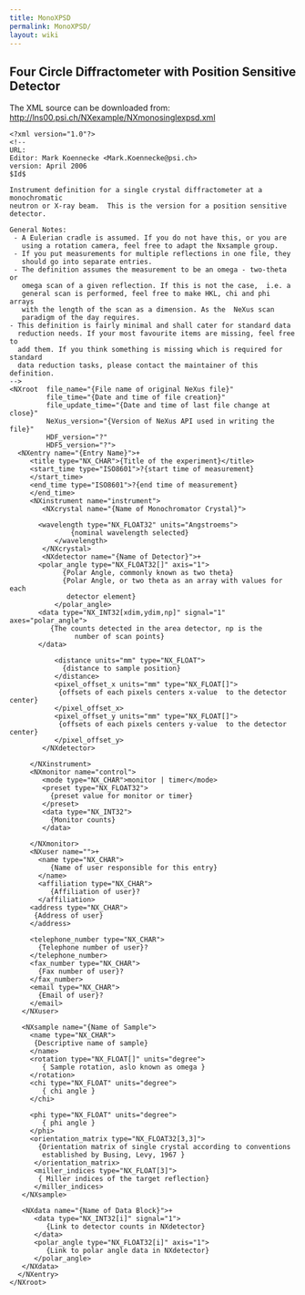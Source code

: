 ```yaml
---
title: MonoXPSD
permalink: MonoXPSD/
layout: wiki
---
```


Four Circle Diffractometer with Position Sensitive Detector
-----------------------------------------------------------

The XML source can be downloaded from:
<http://lns00.psi.ch/NXexample/NXmonosinglexpsd.xml>

    <?xml version="1.0"?>
    <!--
    URL:
    Editor: Mark Koennecke <Mark.Koennecke@psi.ch>
    version: April 2006
    $Id$

    Instrument definition for a single crystal diffractometer at a monochromatic
    neutron or X-ray beam.  This is the version for a position sensitive detector.

    General Notes:
     - A Eulerian cradle is assumed. If you do not have this, or you are
       using a rotation camera, feel free to adapt the Nxsample group. 
     - If you put measurements for multiple reflections in one file, they 
       should go into separate entries.
     - The definition assumes the measurement to be an omega - two-theta or 
       omega scan of a given reflection. If this is not the case,  i.e. a 
       general scan is performed, feel free to make HKL, chi and phi arrays
       with the length of the scan as a dimension. As the  NeXus scan 
       paradigm of the day requires.
    - This definition is fairly minimal and shall cater for standard data
      reduction needs. If your most favourite items are missing, feel free to
      add them. If you think something is missing which is required for standard
      data reduction tasks, please contact the maintainer of this definition.
    -->
    <NXroot  file_name="{File name of original NeXus file}"
             file_time="{Date and time of file creation}"
             file_update_time="{Date and time of last file change at close}"
             NeXus_version="{Version of NeXus API used in writing the file}"
             HDF_version="?"
             HDF5_version="?">
      <NXentry name="{Entry Name}">+
         <title type="NX_CHAR">{Title of the experiment}</title>
         <start_time type="ISO8601">?{start time of measurement}
         </start_time>
         <end_time type="ISO8601">?{end time of measurement}
         </end_time>
         <NXinstrument name="instrument">
            <NXcrystal name="{Name of Monochromator Crystal}">

           <wavelength type="NX_FLOAT32" units="Angstroems">
                   {nominal wavelength selected}
               </wavelength>
            </NXcrystal>
            <NXdetector name="{Name of Detector}">+
           <polar_angle type="NX_FLOAT32[]" axis="1">
                 {Polar Angle, commonly known as two theta}
                 {Polar Angle, or two theta as an array with values for each
                  detector element}
               </polar_angle>
           <data type="NX_INT32[xdim,ydim,np]" signal="1" axes="polar_angle">
              {The counts detected in the area detector, np is the 
                    number of scan points}
           </data>

               <distance units="mm" type="NX_FLOAT">
                 {distance to sample position}
               </distance>
               <pixel_offset_x units="mm" type="NX_FLOAT[]">
                {offsets of each pixels centers x-value  to the detector center}
               </pixel_offset_x>
               <pixel_offset_y units="mm" type="NX_FLOAT[]">
                {offsets of each pixels centers y-value  to the detector center}
               </pixel_offset_y>
            </NXdetector>

         </NXinstrument>
         <NXmonitor name="control">
            <mode type="NX_CHAR">monitor | timer</mode>
            <preset type="NX_FLOAT32">
              {preset value for monitor or timer}
            </preset>
            <data type="NX_INT32">
              {Monitor counts}
            </data>

         </NXmonitor>
         <NXuser name="">+
           <name type="NX_CHAR">
              {Name of user responsible for this entry}
           </name>
           <affiliation type="NX_CHAR">
              {Affiliation of user}?
           </affiliation>
         <address type="NX_CHAR">
          {Address of user}
         </address>

         <telephone_number type="NX_CHAR">
           {Telephone number of user}?
         </telephone_number>
         <fax_number type="NX_CHAR">
           {Fax number of user}?
         </fax_number>
         <email type="NX_CHAR">
           {Email of user}?
         </email>
       </NXuser>

       <NXsample name="{Name of Sample">
         <name type="NX_CHAR">
          {Descriptive name of sample}
         </name>
         <rotation type="NX_FLOAT[]" units="degree">
            { Sample rotation, aslo known as omega }
         </rotation>
         <chi type="NX_FLOAT" units="degree">
            { chi angle }
         </chi>

         <phi type="NX_FLOAT" units="degree">
            { phi angle }
         </phi>
         <orientation_matrix type="NX_FLOAT32[3,3]">
           {Orientation matrix of single crystal according to conventions
            established by Busing, Levy, 1967 }
          </orientation_matrix>
          <miller_indices type="NX_FLOAT[3]">
           { Miller indices of the target reflection}
          </miller_indices>
       </NXsample>

       <NXdata name="{Name of Data Block}">+
          <data type="NX_INT32[i]" signal="1">
             {Link to detector counts in NXdetector}
          </data>
          <polar_angle type="NX_FLOAT32[i]" axis="1">
             {Link to polar angle data in NXdetector}
          </polar_angle>
       </NXdata>
      </NXentry>
    </NXroot>
